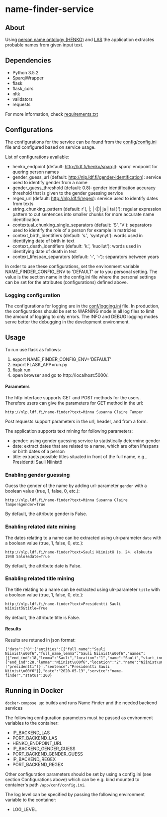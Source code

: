 # name-finder-service

## About

Using [person name ontology (HENKO)](http://light.onki.fi/henko/en/) and [LAS](http://demo.seco.tkk.fi/las/) the application extractes probable names from given input text.

## Dependencies

* Python 3.5.2
* SparqlWrapper
* flask
* flask_cors
* nltk
* validators
* requests

For more information, check [requirements.txt](requirements.txt)

## Configurations

The configurations for the service can be found from the [config/config.ini](config/config.ini) file and configured based on service usage.

List of configurations available:

* henko_endpoint (default: http://ldf.fi/henko/sparql): sparql endpoint for quering person names
* gender_guess_url (default: http://nlp.ldf.fi/gender-identification): service used to identify gender from a name
* gender_guess_threshold (default: 0.8): gender identification accuracy threshold that is given to the gender guessing service
* regex_url (default: http://nlp.ldf.fi/regex): service used to identify dates from texts
* string_chunking_pattern (default: r'(, |; | \(|\)| ja | tai )'): regular expression pattern to cut sentences into smaller chunks for more accurate name identification
* contextual_chunking_single_separators (default: 'S', 'V'): separators used to identify the role of a person for example in matricles
* context_birth_identifiers (default: 's.', 'syntynyt'): words used in identifying date of birth in text
* context_death_identifiers (default: 'k.', 'kuollut'): words used in identifying date of death in text
* context_lifespan_separators (default: '-', '–'): separators between years

In order to use these configurations, set the environment variable NAME_FINDER_CONFIG_ENV to 'DEFAULT' or to you personal setting. The value is the section name in the config.ini file where the personal settings can be set for the attributes (configurations) defined above.

### Logging configuration

The configurations for logging are in the [conf/logging.ini](conf/logging.ini) file. In production, the configurations should be set to WARNING mode in all log files to limit the amount of logging to only errors. The INFO and DEBUG logging modes serve better the debugging in the development environment.

## Usage

To run use flask as follows:

1. export NAME_FINDER_CONFIG_ENV='DEFAULT'
2. export FLASK_APP=run.py
3. flask run
4. open browser and go to http://localhost:5000/.

#### Parameters

The http interface supports GET and POST methods for the users. Therefore users can give the parameters for GET method in the url:

```
http://nlp.ldf.fi/name-finder?text=Minna Susanna Claire Tamper
```
Post requests support parameters in the url, header, and from a form.

The application supports text mining for following parameters:
* gender: using gender guessing service to statistically determine gender
* date: extract dates that are related to a name, which are often lifespans or birth dates of a person
* title: extracts possible titles situated in front of the full name, e.g., Presidentti Sauli Niinistö

### Enabling gender guessing

Guess the gender of the name by adding url-parameter ```gender``` with a boolean value (true, 1, false, 0, etc.):

```
http://nlp.ldf.fi/name-finder?text=Minna Susanna Claire Tamper&gender=True
```

By default, the attribute gender is False.

### Enabling related date mining

The dates relating to a name can be extracted using ulr-parameter ```date``` with a boolean value (true, 1, false, 0, etc.):

```
http://nlp.ldf.fi/name-finder?text=Sauli Niinistö (s. 24. elokuuta 1948 Salo)&date=True
```

By default, the attribute date is False.

### Enabling related title mining

The title relating to a name can be extracted using ulr-parameter ```title``` with a boolean value (true, 1, false, 0, etc.):

```
http://nlp.ldf.fi/name-finder?text=Presidentti Sauli Niinistö&title=True
```

By default, the attribute title is False.

#### Results

Results are retuned in json format:

```
{"data":{"0":{"entities":[{"full_name":"Sauli Niinist\u00f6","full_name_lemma":"Sauli Niinist\u00f6","names":[{"end_ind":18,"lemma":"Sauli","location":"1","name":"Sauli","start_ind":13,"type":"Etunimi","uri":"http://ldf.fi/henko/n233"},{"end_ind":28,"lemma":"Niinist\u00f6","location":"2","name":"Niinist\u00f6","start_ind":20,"type":"Sukunimi","uri":"http://ldf.fi/henko/n22872"}],"titles":["presidentti"]}],"sentence":"Presidentti Sauli Niinist\u00f6"}},"date":"2020-05-13","service":"name-finder","status":200}
```

## Running in Docker

`docker-compose up`: builds and runs Name Finder and the needed backend services

The following configuration parameters must be passed as environment variables to the container:

* IP_BACKEND_LAS
* PORT_BACKEND_LAS
* HENKO_ENDPOINT_URL
* IP_BACKEND_GENDER_GUESS
* PORT_BACKEND_GENDER_GUESS
* IP_BACKEND_REGEX
* PORT_BACKEND_REGEX

Other configuration parameters should be set by using a config.ini (see section Configurations above) which can be e.g. bind mounted to container's path `/app/conf/config.ini`.

The log level can be specified by passing the following environment variable to the container:

* LOG_LEVEL
